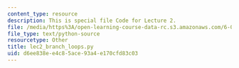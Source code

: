 ```yaml
---
content_type: resource
description: This is special file Code for Lecture 2.
file: /media/https%3A/open-learning-course-data-rc.s3.amazonaws.com/6-0001-introduction-to-computer-science-and-programming-in-python-fall-2016/d6ee838ee4c85ace93a4e170cfd83c03_lec2_branch_loops.py
file_type: text/python-source
resourcetype: Other
title: lec2_branch_loops.py
uid: d6ee838e-e4c8-5ace-93a4-e170cfd83c03
---
```

